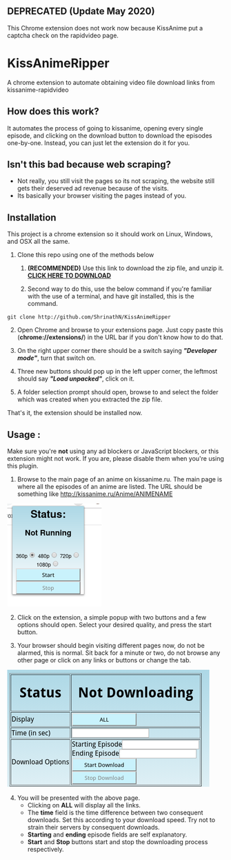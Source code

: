 ## DEPRECATED (Update May 2020)
This Chrome extension does not work now because KissAnime put a captcha check on the rapidvideo page.

# KissAnimeRipper
A chrome extension to automate obtaining video file download links from kissanime-rapidvideo

## How does this work?
It automates the process of going to kissanime, opening every single episode, and clicking on the download button to download the episodes one-by-one.
Instead, you can just let the extension do it for you.

## Isn't this bad because web scraping?
* Not really, you still visit the pages so its not scraping, the website still gets their deserved ad revenue because of the visits.
* Its basically your browser visiting the pages instead of you.

## Installation

This project is a chrome extension so it should work on Linux, Windows, and OSX all the same.

1. Clone this repo using one of the methods below

	1. **(RECOMMENDED)** Use this link to download the zip file, and unzip it.
  **[CLICK HERE TO DOWNLOAD](https://github.com/ShrinathN/KissAnimeRipper/archive/master.zip)**

	2. Second way to do this, use the below command if you're familiar with the use of a terminal, and have git installed, this is the command.

```
git clone http://github.com/ShrinathN/KissAnimeRipper
```

2. Open Chrome and browse to your extensions page. Just copy paste this (**chrome://extensions/**) in the URL bar if you don't know how to do that.

3. On the right upper corner there should be a switch saying _**"Developer mode"**_, turn that switch on.

4. Three new buttons should pop up in the left upper corner, the leftmost should say _**"Load unpacked"**_, click on it.

5. A folder selection prompt should open, browse to and select the folder which was created when you extracted the zip file.

That's it, the extension should be installed now.

## Usage :

Make sure you're **not** using any ad blockers or JavaScript blockers, or this extension might not work. If you are, please disable them when you're using this plugin.

1. Browse to the main page of an anime on kissanime.ru. The main page is where all the episodes of an anime are listed. The URL should be something like http://kissanime.ru/Anime/ANIMENAME

![Extension Image](https://raw.githubusercontent.com/ShrinathN/KissAnimeRipper/master/img/image_plugin.png)

2. Click on the extension, a simple popup with two buttons and a few options should open. Select your desired quality, and press the start button.

3. Your browser should begin visiting different pages now, do not be alarmed, this is normal. Sit back for a minute or two, do not browse any other page or click on any links or buttons or change the tab.

![Results Page](https://raw.githubusercontent.com/ShrinathN/KissAnimeRipper/master/img/image_results_page.png)

4. You will be presented with the above page.
	* Clicking on **ALL** will display all the links.
	* The __time__ field is the time difference between two consequent downloads. Set this according to your download speed. Try not to strain their servers by consequent downloads.
	* **Starting** and **ending** episode fields are self explanatory.
	* **Start** and **Stop** buttons start and stop the downloading process respectively.
